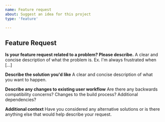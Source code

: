 ```yaml
---
name: Feature request
about: Suggest an idea for this project
type: 'feature'

---
```


## Feature Request

**Is your feature request related to a problem? Please describe.**
A clear and concise description of what the problem is. Ex. I'm always frustrated when [...]

**Describe the solution you'd like**
A clear and concise description of what you want to happen.

**Describe any changes to existing user workflow**
Are there any backwards compatibility concerns? Changes to the build process? Additional dependencies?

**Additional context**
Have you considered any alternative solutions or is there anything else that would help describe your request.
